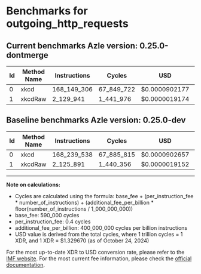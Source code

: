 # Benchmarks for outgoing_http_requests

## Current benchmarks Azle version: 0.25.0-dontmerge

| Id  | Method Name | Instructions | Cycles     | USD           | USD/Million Calls | Change                             |
| --- | ----------- | ------------ | ---------- | ------------- | ----------------- | ---------------------------------- |
| 0   | xkcd        | 168_149_306  | 67_849_722 | $0.0000902177 | $90.21            | <font color="green">-90_232</font> |
| 1   | xkcdRaw     | 2_129_941    | 1_441_976  | $0.0000019174 | $1.91             | <font color="red">+4_050</font>    |

## Baseline benchmarks Azle version: 0.25.0-dev

| Id  | Method Name | Instructions | Cycles     | USD           | USD/Million Calls |
| --- | ----------- | ------------ | ---------- | ------------- | ----------------- |
| 0   | xkcd        | 168_239_538  | 67_885_815 | $0.0000902657 | $90.26            |
| 1   | xkcdRaw     | 2_125_891    | 1_440_356  | $0.0000019152 | $1.91             |

---

**Note on calculations:**

- Cycles are calculated using the formula: base_fee + (per_instruction_fee \* number_of_instructions) + (additional_fee_per_billion \* floor(number_of_instructions / 1_000_000_000))
- base_fee: 590_000 cycles
- per_instruction_fee: 0.4 cycles
- additional_fee_per_billion: 400_000_000 cycles per billion instructions
- USD value is derived from the total cycles, where 1 trillion cycles = 1 XDR, and 1 XDR = $1.329670 (as of October 24, 2024)

For the most up-to-date XDR to USD conversion rate, please refer to the [IMF website](https://www.imf.org/external/np/fin/data/rms_sdrv.aspx).
For the most current fee information, please check the [official documentation](https://internetcomputer.org/docs/current/developer-docs/gas-cost#execution).
